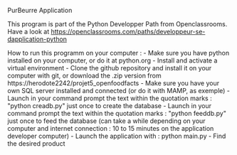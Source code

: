 PurBeurre Application

This program is part of the Python Developper Path from Openclassrooms. Have a look at https://openclassrooms.com/paths/developpeur-se-dapplication-python

How to run this programm on your computer :
    - Make sure you have python installed on your computer, or do it at python.org
    - Install and activate a virtual environment
    - Clone the github repository and install it on your computer with git, or download the .zip version from https://herodote2242/projet5_openfoodfacts
    - Make sure you have your own SQL server installed and connected (or do it with MAMP, as exemple)
    - Launch in your command prompt the text within the quotation marks : "python creadb.py" just once to create the database
    - Launch in your command prompt the text within the quotation marks : "python feeddb.py" just once to feed the database (can take a while depending on your computer and internet connection : 10 to 15 minutes on the application developer computer)
    - Launch the application with : python main.py
    - Find the desired product
